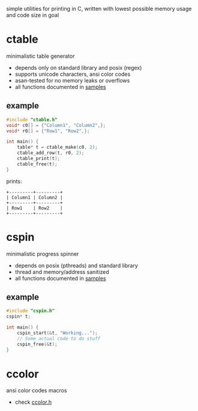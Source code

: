 simple utilities for printing in C, written with lowest possible memory usage and code size in goal

# ctable
minimalistic table generator
- depends only on standard library and posix (regex)
- supports unicode characters, ansi color codes
- asan-tested for no memory leaks or overflows
- all functions documented in [samples](samples/table.c)

## example
```c
#include "ctable.h"
void* c0[] = {"Column1", "Column2",};
void* r0[] = {"Row1", "Row2",};

int main() {
    table* t = ctable_make(c0, 2);
    ctable_add_row(t, r0, 2);
    ctable_print(t);
    ctable_free(t);
}
```
prints:
```
+---------+---------+
| Column1 | Column2 |
+---------+---------+
| Row1    | Row2    |
+---------+---------+
```

# cspin
minimalistic progress spinner
- depends on posix (pthreads) and standard library
- thread and memory/address sanitized
- all functions documented in [samples](samples/spinner.c)

## example
```c
#include "cspin.h"
cspin* t;

int main() {
    cspin_start(&t, "Working...");
    // Some actual code to do stuff
    cspin_free(&t);
}
```

# ccolor
ansi color codes macros
- check [ccolor.h](ccolor.h)
